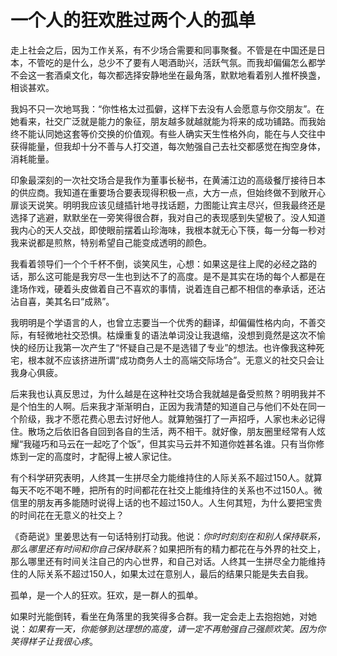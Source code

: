 # 一个人的狂欢胜过两个人的孤单

走上社会之后，因为工作关系，有不少场合需要和同事聚餐。不管是在中国还是日本，不管吃的是什么，总少不了要有人喝酒助兴，活跃气氛。而我却偏偏怎么都学不会这一套酒桌文化，每次都选择安静地坐在最角落，默默地看着别人推杯换盏，相谈甚欢。

我妈不只一次地骂我：“你性格太过孤僻，这样下去没有人会愿意与你交朋友”。在她看来，社交广泛就是能力的象征，朋友越多就越就能为将来的成功铺路。而我始终不能认同她这套等价交换的价值观。有些人确实天生性格外向，能在与人交往中获得能量，但我却十分不善与人打交道，每次勉强自己去社交都感觉在掏空身体，消耗能量。

印象最深刻的一次社交场合是我作为董事长秘书，在黄浦江边的高级餐厅接待日本的供应商。我知道在重要场合要表现得积极一点，大方一点，但始终做不到敞开心扉谈天说笑。明明我应该见缝插针地寻找话题，力图能让宾主尽兴，但我最终还是选择了逃避，默默坐在一旁笑得很合群，我对自己的表现感到失望极了。没人知道我内心的天人交战，即使眼前摆着山珍海味，我根本就无心下筷，每一分每一秒对我来说都是煎熬，特别希望自己能变成透明的颜色。

我看着领导们一个个千杯不倒，谈笑风生，心想：如果这是往上爬的必经之路的话，那么这可能是我穷尽一生也到达不了的高度。是不是其实在场的每个人都是在逢场作戏，硬着头皮做着自己不喜欢的事情，说着连自己都不相信的奉承话，还沾沾自喜，美其名曰“成熟”。

我明明是个学语言的人，也曾立志要当一个优秀的翻译，却偏偏性格内向，不善交际，有轻微地社交恐惧。枯燥重复的语法单词没让我退缩，没想到竟然是这次不愉快的经历让我第一次产生了“怀疑自己是不是选错了专业”的想法。也许像我这种死宅，根本就不应该挤进所谓“成功商务人士的高端交际场合”。无意义的社交只会让我身心俱疲。

后来我也认真反思过，为什么越是在这种社交场合我就越是备受煎熬？明明我并不是个怕生的人啊。后来我才渐渐明白，正因为我清楚的知道自己与他们不处在同一个阶级，我才不愿花费心思去讨好他人。就算勉强打了一声招呼，人家也未必记得住。散场之后依旧各自回到各自的生活，两不相干。就好像，朋友圈里经常有人炫耀“我碰巧和马云在一起吃了个饭”，但其实马云并不知道你姓甚名谁。只有当你修炼到一定的高度时，才配得上被人家记住。

有个科学研究表明，人终其一生拼尽全力能维持住的人际关系不超过150人。就算每天不吃不喝不睡，把所有的时间都花在社交上能维持住的关系也不过150人。微信里的朋友再多能随时说得上话的也不超过150人。人生何其短，为什么要把宝贵的时间花在无意义的社交上？

《奇葩说》里姜思达有一句话特别打动我。他说：_你时时刻刻在和别人保持联系，那么哪里还有时间和你自己保持联系_？如果把所有的精力都花在与外界的社交上，那么哪里还有时间关注自己的内心世界，和自己对话。人终其一生拼尽全力能维持住的人际关系不超过150人，如果太过在意别人，最后的结果只能是失去自我。

孤单，是一个人的狂欢。狂欢，是一群人的孤单。

如果时光能倒转，看坐在角落里的我笑得多合群。我一定会走上去抱抱她，对她说：_如果有一天，你能够到达理想的高度，请一定不再勉强自己强颜欢笑。因为你笑得样子让我很心疼_。

